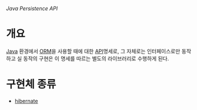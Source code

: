 *Java Persistence API*
# 개요
[Java](../../Java.md) 환경에서 [ORM](../../../Database/ORM.md)을 사용할 때에 대한 [API](../../../etc/API.md)명세로, 그 자체로는 인터페이스로만 동작하고 실 동작의 구현은 이 명세를 따르는 별도의 라이브러리로 수행하게 된다.

# 구현체 종류
- [hibernate](hibernate.md)